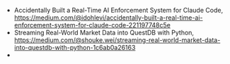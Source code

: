 

 - Accidentally Built a Real-Time AI Enforcement System for Claude Code, https://medium.com/@idohlevi/accidentally-built-a-real-time-ai-enforcement-system-for-claude-code-221197748c5e
 - Streaming Real-World Market Data into QuestDB with Python, https://medium.com/@shouke.wei/streaming-real-world-market-data-into-questdb-with-python-1c6ab0a26163
 - 
 

